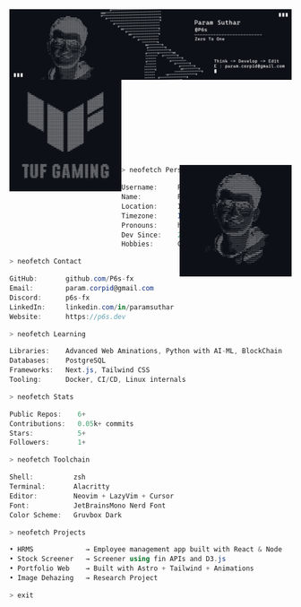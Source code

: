 <img align="left" src="./resources/Github Banner.png" width=""/>

```zsh
> neofetch system-config
```

<img align="left" src="./resources/tuf.png" width="200"/>


```csharp
P6s --system-config >>>
---------------
OS: Arch Linux x86_64 && Windows 11 Pro
Host: Asus TUF Gaming F17
Kernel: 6.9.1-arch1-1
Shell: zsh
Terminal: Alacritty
Font: JetBrainsMono Nerd Font
Editor: Neovim && Cursor
Languages: JavaScript, Python, C++
Frameworks: MERN, MEAN
Learning: MongoDB, PostgreSQL, Mysql
Projects: ERP, Image Research, IoT
```

<img align="right" src="./resources/param.png" width="200"/>


```zsh
> neofetch Personal-Info
```


```csharp
Username:     P6s
Name:         Param Suthar
Location:     India
Timezone:     IST (UTC +5:30)
Pronouns:     he/him
Dev Since:    2021
Hobbies:      Coding, Reading, Content Creation
```

```zsh
> neofetch Contact
```

```csharp
GitHub:       github.com/P6s-fx
Email:        param.corpid@gmail.com
Discord:      p6s-fx
LinkedIn:     linkedin.com/in/paramsuthar
Website:      https://p6s.dev
```
```zsh
> neofetch Learning
```

```csharp
Libraries:    Advanced Web Aminations, Python with AI-ML, BlockChain
Databases:    PostgreSQL
Frameworks:   Next.js, Tailwind CSS
Tooling:      Docker, CI/CD, Linux internals

```
```zsh
> neofetch Stats
```

```csharp
Public Repos:    6+
Contributions:   0.05k+ commits
Stars:           5+
Followers:       1+
```
```zsh
> neofetch Toolchain
```

```csharp
Shell:          zsh
Terminal:       Alacritty
Editor:         Neovim + LazyVim + Cursor
Font:           JetBrainsMono Nerd Font
Color Scheme:   Gruvbox Dark
```
```zsh
> neofetch Projects
```

```csharp
• HRMS             → Employee management app built with React & Node
• Stock Screener   → Screener using fin APIs and D3.js
• Portfolio Web    → Built with Astro + Tailwind + Animations
• Image Dehazing   → Research Project
```
```zsh
> exit
```
